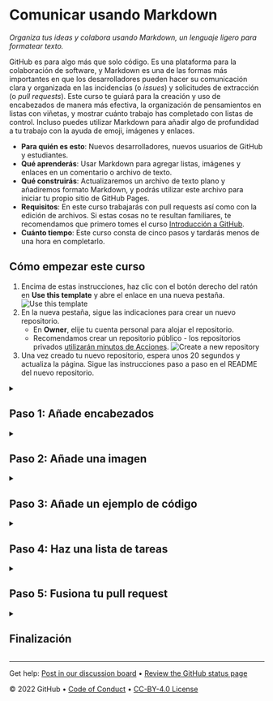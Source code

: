 <!--
  <<< Author notes: Header of the course >>>
  Include a 1280×640 image, course title in sentence case, and a concise description in emphasis.
  In your repository settings: enable template repository, add your 1280×640 social image, auto delete head branches.
  Add your open source license, GitHub uses Creative Commons Attribution 4.0 International.
-->

# Comunicar usando Markdown

_Organiza tus ideas y colabora usando Markdown, un lenguaje ligero para formatear texto._

<!--
  <<< Author notes: Start of the course >>>
  Include start button, a note about Actions minutes,
  and tell the learner why they should take the course.
  Each Paso should be wrapped in <details>/<summary>, with an `id` set.
  The start <details> should have `open` as well.
  Do not use quotes on the <details> tag attributes.
-->

<!--step0-->

GitHub es para algo más que solo código. Es una plataforma para la colaboración de software, y Markdown es una de las formas más importantes en que los desarrolladores pueden hacer su comunicación clara y organizada en las incidencias (o _issues_) y solicitudes de extracción (o _pull requests_). Este curso te guiará para la creación y uso de encabezados de manera más efectiva, la organización de pensamientos en listas con viñetas, y mostrar cuánto trabajo has completado con listas de control. Incluso puedes utilizar Markdown para añadir algo de profundidad a tu trabajo con la ayuda de emoji, imágenes y enlaces.

- **Para quién es esto**: Nuevos desarrolladores, nuevos usuarios de GitHub y estudiantes.
- **Qué aprenderás**: Usar Markdown para agregar listas, imágenes y enlaces en un comentario o archivo de texto.
- **Qué construirás**: Actualizaremos un archivo de texto plano y añadiremos formato Markdown, y podrás utilizar este archivo para iniciar tu propio sitio de GitHub Pages.
- **Requisitos**: En este curso trabajarás con pull requests así como con la edición de archivos. Si estas cosas no te resultan familiares, te recomendamos que primero tomes el curso [Introducción a GitHub](https://github.com/DeustoKom/introduccion-a-github).
- **Cuánto tiempo**: Este curso consta de cinco pasos y tardarás menos de una hora en completarlo.

## Cómo empezar este curso

1. Encima de estas instrucciones, haz clic con el botón derecho del ratón en **Use this template** y abre el enlace en una nueva pestaña.<br />
   ![Use this template](https://user-images.githubusercontent.com/1221423/169618716-fb17528d-f332-4fc5-a11a-eaa23562665e.png)
2. En la nueva pestaña, sigue las indicaciones para crear un nuevo repositorio.
   - En **Owner**, elije tu cuenta personal para alojar el repositorio.
   - Recomendamos crear un repositorio público - los repositorios privados [utilizarán minutos de Acciones](https://docs.github.com/en/billing/managing-billing-for-github-actions/about-billing-for-github-actions).
   ![Create a new repository](https://user-images.githubusercontent.com/1221423/169618722-406dc508-add4-4074-83f0-c7a7ad87f6f3.png)
3. Una vez creado tu nuevo repositorio, espera unos 20 segundos y actualiza la página. Sigue las instrucciones paso a paso en el README del nuevo repositorio.

<!--endstep0-->

<!--
  <<< Author notes: Paso 1 >>>
  Choose 3-5 steps for your course.
  The first Paso is always the hardest, so pick something easy!
  Link to docs.github.com for further explanations.
  Encourage users to open new tabs for steps!
-->

<details id=1>
<summary><h2>Paso 1: Añade encabezados</h2></summary>

_¡Bienvenida/o a "Comunicar usando Markdown"!_ :wave:

**¿Qué es _Markdown_?** Markdown es una [sintaxis ligera](https://docs.github.com/github/writing-on-github/getting-started-with-writing-and-formatting-on-github/basic-writing-and-formatting-syntax) para comunicarse en GitHub&mdash;y muchos otros sitios. Puedes formatear el texto para añadir títulos, listas, **negritas**, _cursivas_, tablas y muchos otros estilos. Puedes utilizar Markdown en la mayoría de los lugares de GitHub:

- Comentarios en [issues](https://docs.github.com/issues/tracking-your-work-with-issues/about-issues), [pull requests](https://docs.github.com/pull-requests/collaborating-with-pull-requests/proposing-changes-to-your-work-with-pull-requests/about-pull-requests), y [discusiones](https://docs.github.com/discussions/collaborating-with-your-community-using-discussions/about-discussions)
- Archivos con la extensión `.md` o `.markdown`.
- Compartir fragmentos de texto en [Gists](https://docs.github.com/github/writing-on-github/editing-and-sharing-content-with-gists/creating-gists)

**¿Qué es un _encabezado_?** Un encabezado es un fragmento de texto más grande al principio de una sección. Existen seis tamaños.

### Ejemplo

```txt
# Esto es un encabezado <h1>, que es el más grande
## Esto es un encabezado <h2>
###### Esto es un encabezado <h6>, que es el más pequeño
```

#### Qué aspecto tiene

# Esto es un encabezado &lt;h1&gt;, que es el más grande
## Esto es un encabezado &lt;h2&gt;
###### Esto es un encabezado &lt;h6&gt;, que es el más pequeño

### :keyboard: Actividad: Edita tu archivo con encabezados

1. Abre una nueva pestaña del navegador, y trabaja en los pasos de tu segunda pestaña mientras lees las instrucciones en esta pestaña.
1. Abre la pestaña de **pull requests**.
1. Abre el pull request que hemos creado para ti.
1. En este pull request, ve a la pestaña **Files changed**.
1. Selecciona **Edit file** en el menú de tres puntos **...** en la esquina superior derecha de la vista del archivo en `index.md`.
1. En la pestaña **Edit file**, añade un `#`, seguido de un **espacio**, antes del contenido para convertirlo en un encabezado H1. Puedes añadir más encabezados utilizando de uno a seis caracteres `#` seguidos de un **espacio**.
1. Encima de tu nuevo contenido, haz clic en **Preview**.
1. En la parte inferior de la página, escribe un mensaje de confirmación breve y significativo que describa el cambio que has realizado en el archivo.
1. Haz clic en **Commit changes**.
1. Espera unos 20 segundos y luego actualiza esta página para el siguiente paso.

</details>

<!--
  <<< Author notes: Paso 2 >>>
  Start this Paso by acknowledging the previous step.
  Define terms and link to docs.github.com.
-->

<details id=2>
<summary><h2>Paso 2: Añade una imagen</h2></summary>

_Buen trabajo añadiendo esos encabezados_ :sparkles:

Vamos a añadir una imagen. Incluye un texto descriptivo entre los corchetes. Este texto se lee en voz alta para las personas que utilizan lectores de pantalla. También se muestra en los momentos en que tu imagen no se muestra, como cuando hay una mala conexión. Puedes ver la sintaxis de las imágenes a continuación:

### Ejemplo

```md
![Imagen del Yaktocat](https://octodex.github.com/images/yaktocat.png)
```

#### Qué aspecto tiene

<img alt="Image of Yaktocat" src=https://octodex.github.com/images/yaktocat.png width=400>

### :keyboard: Actividad: Añadiendo una imagen

1. Como hiciste antes, edita el archivo `index.md` de esta solicitud de extracción.
1. En el archivo, añade el Markdown correcto para la imagen de tu elección. No olvides incluir el texto alternativo.
1. Utiliza la pestaña **Preview** para comprobar el aspecto que tendá tu formato Markdown.
1. Confirma los cambios.
1. Espera unos 20 segundos y actualiza esta página para el siguiente paso.

</details>

<!--
  <<< Author notes: Paso 3 >>>
  Start this Paso by acknowledging the previous step.
  Define terms and link to docs.github.com.
-->

<details id=3>
<summary><h2>Paso 3: Añade un ejemplo de código</h2></summary>

_Buen trabajo añadiendo esa imagen_ :tada:

Además de los bloques de código, algunos bloques de código deben renderizarse de forma diferente según el lenguaje, como JavaScript o el texto de la línea de comandos.

### Ejemplo

<pre>
```
$ git init
Initialized empty Git repository in /Users/skills/Projects/recipe-repository/.git/
```
</pre>

#### Qué aspecto tiene

```
$ git init
Initialized empty Git repository in /Users/skills/Projects/recipe-repository/.git/
```

### :keyboard: Actividad: Añadiendo un ejemplo de código

1. Al igual que antes, edita el archivo de este pull request.
1. En el archivo, añade el Markdown correcto para un ejemplo de código de tu elección.
1. Utilice la pestaña **Preview** para comprobar el formato de Markdown.
1. Confirma los cambios.
1. Espera unos 20 segundos y actualiza esta página para el siguiente paso.

</details>

<!--
  <<< Author notes: Paso 4 >>>
  Start this Paso by acknowledging the previous step.
  Define terms and link to docs.github.com.
-->

<details id=4>
<summary><h2>Paso 4: Haz una lista de tareas</h2></summary>

_Gran trabajo añadiendo un ejemplo de código_ :partying_face:

**¿Qué es una _lista de tareas_?** Una lista de tareas crea casillas para marcar. Son muy útiles para el seguimiento de las incidencias (o _issues_) y pull requests. Si incluyes una lista de tareas en el cuerpo de una incidencia o pull request, verás un indicador de progreso en tu lista de incidencias. La sintaxis de las listas de tareas es muy específica. Asegúrate de incluir los espacios donde se requieren, o de lo contrario no se mostrarán.

### Ejemplo

```
- [x] Las listas requieren una sintaxis muy concreta
- [x] Este elemento está completado
- [ ] Este elemento está sin completar
```

#### Qué aspecto tiene

- [x] Las listas requieren una sintaxis muy concreta
- [x] Este elemento está completado
- [ ] Este elemento está sin completar

### :keyboard: Actividad: Añade una lista de tareas

Las acciones de GitHub se adelantaron y crearon una rama y un pull request para ti. Así que tendrás que añadir el contenido al archivo que hemos creado en la rama, y comprobaremos tu progreso a medida que trabajes en este curso.

1. Vuelve a tu pull request.
1. Usa Markdown para crear una lista de tareas. Aquí tienes un ejemplo:
  ```md
   - [ ] Activar GitHub Pages
   - [ ] Hacer un esbozo de mi portfolio
   - [ ] Pesentarme al mundo
   ```
  Recuerda, una lista de tareas comienza con la sintaxis `- [ ]` y luego el elemento de la lista de tareas. ¡El formato debe ser preciso!
1. Utiliza la pestaña **Preview** para comprobar el formato de Markdown.
1. Confirma los cambios en el archivo.
1. Espera unos 20 segundos y actualiza esta página para el siguiente paso.

</details>

<!--
  <<< Author notes: Paso 5 >>>
  Start this Paso by acknowledging the previous step.
  Define terms and link to docs.github.com.
-->

<details id=5>
<summary><h2>Paso 5: Fusiona tu pull request</h2></summary>

_Gran trabajo añadiendo una lista de tareas a tu archivo_ :heart:

Ya puedes [fusionar](https://docs.github.com/get-started/quickstart/github-glossary#merge) tu pull request!

### :keyboard: Actividad: Fusiona tu pull request

1. Haz clic en **Merge pull request**.
1. Espera unos 20 segundos y actualiza esta página para el siguiente paso.

</details>

<!--
  <<< Author notes: Finish >>>
  Review what we learned, ask for feedback, provide next steps.
-->

<details id=X>
<summary><h2>Finalización</h2></summary>

_¡Enhorabuena, has completado el curso!_

<img src=https://octodex.github.com/images/welcometocat.png alt=celebrate width=300 align=right>

Aquí tienes un recuento de todas las tareas que has realizado en tu repositorio:

1. Has aprendido sobre Markdown, encabezados, imágenes, ejemplos de código y listas de tareas.
1. Has creado y fusionado un archivo Markdown.
1. Aprendiste una habilidad esencial de GitHub. 🎉

### ¿Y ahora, qué?

- ¡Puedes habilitar GitHub Pages y ver tu archivo Markdown como un sitio web!
  1. Debajo del nombre de tu repositorio, en la parte superior derecha, haz clic en :gear: **Settings**.
  1. Luego, en la parte inferior izquierda, haz clic en **Pages**.
  1. En la sección **GitHub Pages**, utiliza el menú desplegable **Source** para seleccionar `main` como tu fuente de publicación de páginas de GitHub.
  1. Haz clic en el botón **Save**.
  1. Espera unos 30 segundos y luego actualiza la página. Cuando veas "Your site is published ad ..." puedes hacer clic en el enlace para ver tu sitio publicado.
- Más información sobre [Markdown](https://docs.github.com/github/writing-on-github).
- Nos encantaría saber qué te ha parecido este curso [en nuestro foro de debate](https://github.com/skills/.github/discussions)
- [Haz otro curso de GitHub Skills](https://github.com/skills).
- Lee los [documentos de inicio con GitHub](https://docs.github.com/get-started).
- Para encontrar proyectos a los que contribuir, consulta [GitHub Explore](https://github.com/explore).

</details>

<!--
  <<< Author notes: Footer >>>
  Add a link to get support, GitHub status page, code of conduct, license link.
-->

---

Get help: [Post in our discussion board](https://github.com/skills/.github/discussions) &bull; [Review the GitHub status page](https://www.githubstatus.com/)

&copy; 2022 GitHub &bull; [Code of Conduct](https://www.contributor-covenant.org/version/2/1/code_of_conduct/code_of_conduct.md) &bull; [CC-BY-4.0 License](https://creativecommons.org/licenses/by/4.0/legalcode)

